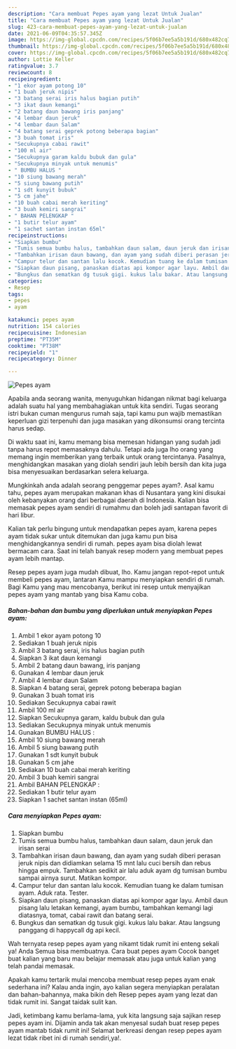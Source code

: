 ```yaml
---
description: "Cara membuat Pepes ayam yang lezat Untuk Jualan"
title: "Cara membuat Pepes ayam yang lezat Untuk Jualan"
slug: 423-cara-membuat-pepes-ayam-yang-lezat-untuk-jualan
date: 2021-06-09T04:35:57.345Z
image: https://img-global.cpcdn.com/recipes/5f06b7ee5a5b191d/680x482cq70/pepes-ayam-foto-resep-utama.jpg
thumbnail: https://img-global.cpcdn.com/recipes/5f06b7ee5a5b191d/680x482cq70/pepes-ayam-foto-resep-utama.jpg
cover: https://img-global.cpcdn.com/recipes/5f06b7ee5a5b191d/680x482cq70/pepes-ayam-foto-resep-utama.jpg
author: Lottie Keller
ratingvalue: 3.7
reviewcount: 8
recipeingredient:
- "1 ekor ayam potong 10"
- "1 buah jeruk nipis"
- "3 batang serai iris halus bagian putih"
- "3 ikat daun kemangi"
- "2 batang daun bawang iris panjang"
- "4 lembar daun jeruk"
- "4 lembar daun Salam"
- "4 batang serai geprek potong beberapa bagian"
- "3 buah tomat iris"
- "Secukupnya cabai rawit"
- "100 ml air"
- "Secukupnya garam kaldu bubuk dan gula"
- "Secukupnya minyak untuk menumis"
- " BUMBU HALUS "
- "10 siung bawang merah"
- "5 siung bawang putih"
- "1 sdt kunyit bubuk"
- "5 cm jahe"
- "10 buah cabai merah keriting"
- "3 buah kemiri sangrai"
- " BAHAN PELENGKAP "
- "1 butir telur ayam"
- "1 sachet santan instan 65ml"
recipeinstructions:
- "Siapkan bumbu"
- "Tumis semua bumbu halus, tambahkan daun salam, daun jeruk dan irisan serai"
- "Tambahkan irisan daun bawang, dan ayam yang sudah diberi perasan jeruk nipis dan didiamkan selama 15 mnt lalu cuci bersih dan rebus hingga empuk. Tambahkan sedikit air lalu aduk ayam dg tumisan bumbu sampai airnya surut. Matikan kompor."
- "Campur telur dan santan lalu kocok. Kemudian tuang ke dalam tumisan ayam. Aduk rata. Tester."
- "Siapkan daun pisang, panaskan diatas api kompor agar layu. Ambil daun pisang lalu letakan kemangi, ayam bumbu, tambahkan kemangi lagi diatasnya, tomat, cabai rawit dan batang serai."
- "Bungkus dan sematkan dg tusuk gigi. kukus lalu bakar. Atau langsung panggang di happycall dg api kecil."
categories:
- Resep
tags:
- pepes
- ayam

katakunci: pepes ayam 
nutrition: 154 calories
recipecuisine: Indonesian
preptime: "PT35M"
cooktime: "PT38M"
recipeyield: "1"
recipecategory: Dinner

---
```



![Pepes ayam](https://img-global.cpcdn.com/recipes/5f06b7ee5a5b191d/680x482cq70/pepes-ayam-foto-resep-utama.jpg)

Apabila anda seorang wanita, menyuguhkan hidangan nikmat bagi keluarga adalah suatu hal yang membahagiakan untuk kita sendiri. Tugas seorang istri bukan cuman mengurus rumah saja, tapi kamu pun wajib memastikan keperluan gizi terpenuhi dan juga masakan yang dikonsumsi orang tercinta harus sedap.

Di waktu  saat ini, kamu memang bisa memesan hidangan yang sudah jadi tanpa harus repot memasaknya dahulu. Tetapi ada juga lho orang yang memang ingin memberikan yang terbaik untuk orang tercintanya. Pasalnya, menghidangkan masakan yang diolah sendiri jauh lebih bersih dan kita juga bisa menyesuaikan berdasarkan selera keluarga. 



Mungkinkah anda adalah seorang penggemar pepes ayam?. Asal kamu tahu, pepes ayam merupakan makanan khas di Nusantara yang kini disukai oleh kebanyakan orang dari berbagai daerah di Indonesia. Kalian bisa memasak pepes ayam sendiri di rumahmu dan boleh jadi santapan favorit di hari libur.

Kalian tak perlu bingung untuk mendapatkan pepes ayam, karena pepes ayam tidak sukar untuk ditemukan dan juga kamu pun bisa menghidangkannya sendiri di rumah. pepes ayam bisa diolah lewat bermacam cara. Saat ini telah banyak resep modern yang membuat pepes ayam lebih mantap.

Resep pepes ayam juga mudah dibuat, lho. Kamu jangan repot-repot untuk membeli pepes ayam, lantaran Kamu mampu menyiapkan sendiri di rumah. Bagi Kamu yang mau mencobanya, berikut ini resep untuk menyajikan pepes ayam yang mantab yang bisa Kamu coba.

<!--inarticleads1-->

##### Bahan-bahan dan bumbu yang diperlukan untuk menyiapkan Pepes ayam:

1. Ambil 1 ekor ayam potong 10
1. Sediakan 1 buah jeruk nipis
1. Ambil 3 batang serai, iris halus bagian putih
1. Siapkan 3 ikat daun kemangi
1. Ambil 2 batang daun bawang, iris panjang
1. Gunakan 4 lembar daun jeruk
1. Ambil 4 lembar daun Salam
1. Siapkan 4 batang serai, geprek potong beberapa bagian
1. Gunakan 3 buah tomat iris
1. Sediakan Secukupnya cabai rawit
1. Ambil 100 ml air
1. Siapkan Secukupnya garam, kaldu bubuk dan gula
1. Sediakan Secukupnya minyak untuk menumis
1. Gunakan  BUMBU HALUS :
1. Ambil 10 siung bawang merah
1. Ambil 5 siung bawang putih
1. Gunakan 1 sdt kunyit bubuk
1. Gunakan 5 cm jahe
1. Sediakan 10 buah cabai merah keriting
1. Ambil 3 buah kemiri sangrai
1. Ambil  BAHAN PELENGKAP :
1. Sediakan 1 butir telur ayam
1. Siapkan 1 sachet santan instan (65ml)




<!--inarticleads2-->

##### Cara menyiapkan Pepes ayam:

1. Siapkan bumbu
1. Tumis semua bumbu halus, tambahkan daun salam, daun jeruk dan irisan serai
1. Tambahkan irisan daun bawang, dan ayam yang sudah diberi perasan jeruk nipis dan didiamkan selama 15 mnt lalu cuci bersih dan rebus hingga empuk. Tambahkan sedikit air lalu aduk ayam dg tumisan bumbu sampai airnya surut. Matikan kompor.
1. Campur telur dan santan lalu kocok. Kemudian tuang ke dalam tumisan ayam. Aduk rata. Tester.
1. Siapkan daun pisang, panaskan diatas api kompor agar layu. Ambil daun pisang lalu letakan kemangi, ayam bumbu, tambahkan kemangi lagi diatasnya, tomat, cabai rawit dan batang serai.
1. Bungkus dan sematkan dg tusuk gigi. kukus lalu bakar. Atau langsung panggang di happycall dg api kecil.




Wah ternyata resep pepes ayam yang nikamt tidak rumit ini enteng sekali ya! Anda Semua bisa membuatnya. Cara buat pepes ayam Cocok banget buat kalian yang baru mau belajar memasak atau juga untuk kalian yang telah pandai memasak.

Apakah kamu tertarik mulai mencoba membuat resep pepes ayam enak sederhana ini? Kalau anda ingin, ayo kalian segera menyiapkan peralatan dan bahan-bahannya, maka bikin deh Resep pepes ayam yang lezat dan tidak rumit ini. Sangat taidak sulit kan. 

Jadi, ketimbang kamu berlama-lama, yuk kita langsung saja sajikan resep pepes ayam ini. Dijamin anda tak akan menyesal sudah buat resep pepes ayam mantab tidak rumit ini! Selamat berkreasi dengan resep pepes ayam lezat tidak ribet ini di rumah sendiri,ya!.

